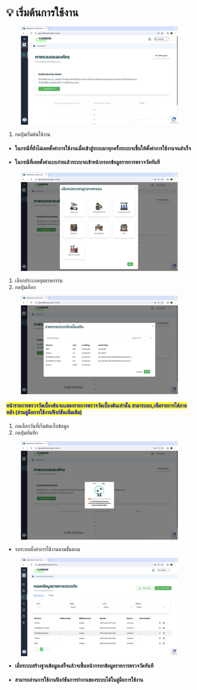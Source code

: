# 💡 เริ่มต้นการใช้งาน

<figure><img src="../.gitbook/assets/Screenshot 2566-11-01 at 15.27.29.png" alt=""><figcaption></figcaption></figure>

1. กดปุ่มเริ่มต้นใช้งาน

*   #### ในกรณีที่ยังไม่เคยตั้งค่าการใช้งานเมื่อเข้าสู่ระบบมาทุกครั้งระบบจะขึ้นให้ตั้งค่าการใช้งานจนสำเร็จ


* #### ในกรณีที่เคยตั้งค่าแบบง่ายแล้วระบบจะเข้าหน้ากรอกข้อมูลรายการตรวจวัดทันที



<figure><img src="../.gitbook/assets/Screenshot 2566-11-01 at 15.29.39.png" alt=""><figcaption></figcaption></figure>

1. เลือกประเภทอุตสาหกรรม
2. กดปุ่มเลือก



<figure><img src="../.gitbook/assets/Screenshot 2566-11-01 at 15.30.20.png" alt=""><figcaption></figcaption></figure>

#### <mark style="color:blue;">หน้ารายการตรวจวัดเบื้องต้นจะเเสดงรายการตรวจวัดเบื้องต้นเท่านั้น สามารถลบ,เพิ่มรายการได้ภายหลัง (อ่านคู่มือการใช้งานฟังก์ชันเพิ่มเติม)</mark>

1. กดเลือกวันที่เริ่มต้นเก็บข้อมูล
2. กดปุ่มบันทึก



<figure><img src="../.gitbook/assets/Screenshot 2566-11-01 at 15.31.04.png" alt=""><figcaption></figcaption></figure>

* รอระบบตั้งค่าการใช้งานตามขั้นตอน



<figure><img src="../.gitbook/assets/Screenshot 2566-11-01 at 15.31.40.png" alt=""><figcaption></figcaption></figure>

* **เมื่อระบบสร้างฐานข้อมูลเสร็จแล้วจะขึ้นหน้ากรอกข้อมูลรายการตรวจวัดทันที**
* #### สามารถอ่านการใช้งานฟังก์ชันการทำงานของระบบได้ในคู่มือการใช้งาน
